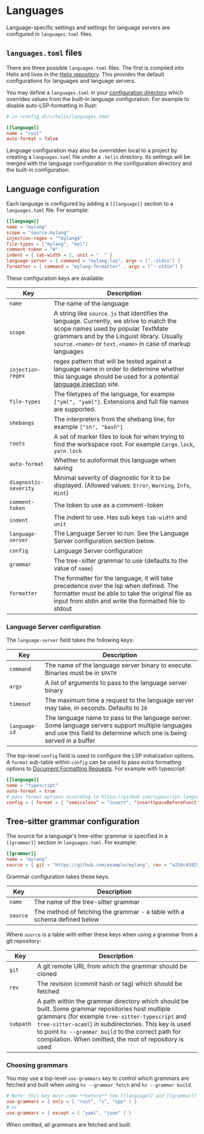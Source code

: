 # Languages

Language-specific settings and settings for language servers are configured
in `languages.toml` files.

## `languages.toml` files

There are three possible `languages.toml` files. The first is compiled into
Helix and lives in the [Helix repository](https://github.com/helix-editor/helix/blob/master/languages.toml).
This provides the default configurations for languages and language servers.

You may define a `languages.toml` in your [configuration directory](./configuration.md)
which overrides values from the built-in language configuration. For example
to disable auto-LSP-formatting in Rust:

```toml
# in <config_dir>/helix/languages.toml

[[language]]
name = "rust"
auto-format = false
```

Language configuration may also be overridden local to a project by creating
a `languages.toml` file under a `.helix` directory. Its settings will be merged
with the language configuration in the configuration directory and the built-in
configuration.

## Language configuration

Each language is configured by adding a `[[language]]` section to a
`languages.toml` file. For example:

```toml
[[language]]
name = "mylang"
scope = "source.mylang"
injection-regex = "^mylang$"
file-types = ["mylang", "myl"]
comment-token = "#"
indent = { tab-width = 2, unit = "  " }
language-server = { command = "mylang-lsp", args = ["--stdio"] }
formatter = { command = "mylang-formatter" , args = ["--stdin"] }
```

These configuration keys are available:

| Key                   | Description                                                   |
| ----                  | -----------                                                   |
| `name`                | The name of the language                                      |
| `scope`               | A string like `source.js` that identifies the language. Currently, we strive to match the scope names used by popular TextMate grammars and by the Linguist library. Usually `source.<name>` or `text.<name>` in case of markup languages |
| `injection-regex`     | regex pattern that will be tested against a language name in order to determine whether this language should be used for a potential [language injection][treesitter-language-injection] site. |
| `file-types`          | The filetypes of the language, for example `["yml", "yaml"]`. Extensions and full file names are supported.  |
| `shebangs`            | The interpreters from the shebang line, for example `["sh", "bash"]` |
| `roots`               | A set of marker files to look for when trying to find the workspace root. For example `Cargo.lock`, `yarn.lock` |
| `auto-format`         | Whether to autoformat this language when saving               |
| `diagnostic-severity` | Minimal severity of diagnostic for it to be displayed. (Allowed values: `Error`, `Warning`, `Info`, `Hint`) |
| `comment-token`       | The token to use as a comment-token                           |
| `indent`              | The indent to use. Has sub keys `tab-width` and `unit`        |
| `language-server`     | The Language Server to run. See the Language Server configuration section below. |
| `config`              | Language Server configuration                                 |
| `grammar`             | The tree-sitter grammar to use (defaults to the value of `name`) |
| `formatter`           | The formatter for the language, it will take precedence over the lsp when defined. The formatter must be able to take the original file as input from stdin and write the formatted file to stdout |

### Language Server configuration

The `language-server` field takes the following keys:

| Key           | Description                                                           |
| ---           | -----------                                                           |
| `command`     | The name of the language server binary to execute. Binaries must be in `$PATH` |
| `args`        | A list of arguments to pass to the language server binary             |
| `timeout`     | The maximum time a request to the language server may take, in seconds. Defaults to `20` |
| `language-id` | The language name to pass to the language server. Some language servers support multiple languages and use this field to determine which one is being served in a buffer |

The top-level `config` field is used to configure the LSP initialization options. A `format`
sub-table within `config` can be used to pass extra formatting options to
[Document Formatting Requests](https://github.com/microsoft/language-server-protocol/blob/gh-pages/_specifications/specification-3-16.md#document-formatting-request--leftwards_arrow_with_hook).
For example with typescript:

```toml
[[language]]
name = "typescript"
auto-format = true
# pass format options according to https://github.com/typescript-language-server/typescript-language-server#workspacedidchangeconfiguration omitting the "[language].format." prefix.
config = { format = { "semicolons" = "insert", "insertSpaceBeforeFunctionParenthesis" = true } }
```

## Tree-sitter grammar configuration

The source for a language's tree-sitter grammar is specified in a `[[grammar]]`
section in `languages.toml`. For example:

```toml
[[grammar]]
name = "mylang"
source = { git = "https://github.com/example/mylang", rev = "a250c4582510ff34767ec3b7dcdd3c24e8c8aa68" }
```

Grammar configuration takes these keys:

| Key      | Description                                                              |
| ---      | -----------                                                              |
| `name`   | The name of the tree-sitter grammar                                      |
| `source` | The method of fetching the grammar - a table with a schema defined below |

Where `source` is a table with either these keys when using a grammar from a
git repository:

| Key    | Description                                               |
| ---    | -----------                                               |
| `git`  | A git remote URL from which the grammar should be cloned  |
| `rev`  | The revision (commit hash or tag) which should be fetched |
| `subpath` | A path within the grammar directory which should be built. Some grammar repositories host multiple grammars (for example `tree-sitter-typescript` and `tree-sitter-ocaml`) in subdirectories. This key is used to point `hx --grammar build` to the correct path for compilation. When omitted, the root of repository is used |

### Choosing grammars

You may use a top-level `use-grammars` key to control which grammars are
fetched and built when using `hx --grammar fetch` and `hx --grammar build`.

```toml
# Note: this key must come **before** the [[language]] and [[grammar]] sections
use-grammars = { only = [ "rust", "c", "cpp" ] }
# or
use-grammars = { except = [ "yaml", "json" ] }
```

When omitted, all grammars are fetched and built.

[treesitter-language-injection]: https://tree-sitter.github.io/tree-sitter/syntax-highlighting#language-injection
